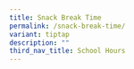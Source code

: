 ```yaml
---
title: Snack Break Time
permalink: /snack-break-time/
variant: tiptap
description: ""
third_nav_title: School Hours
---
```

<p></p>